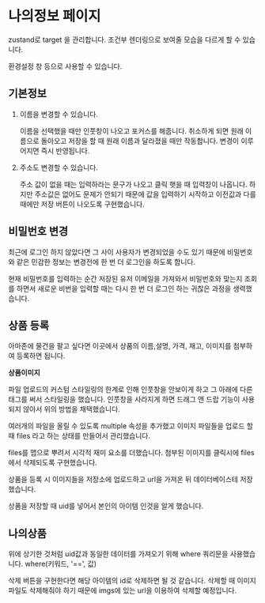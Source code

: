 # 나의정보 페이지

zustand로 target 을 관리합니다. 조건부 렌더링으로 보여줄 모습을 다르게 할 수 있습니다.

환경설정 창 등으로 사용할 수 있습니다.

## 기본정보

1. 이름을 변경할 수 있습니다.

   이름을 선택했을 때만 인풋창이 나오고 포커스를 해줍니다. 취소하게 되면 원래 이름으로 돌아오고 저장을 할 때 원래 이름과 달라졌을 때만 작동합니다. 변경이 이루어지면 즉시 반영됩니다.

2. 주소도 변경할 수 있습니다.

   주소 값이 없을 때는 입력하라는 문구가 나오고 클릭 햇을 때 입력창이 나옵니다. 하지만 주소값은 없어도 문제가 안되기 때문에 값을 입력하기 시작하고 이전값과 다를 때에만 저장 버튼이 나오도록 구현했습니다.

## 비밀번호 변경

최근에 로그인 하지 않았다면 그 사이 사용자가 변경되었을 수도 있기 때문에 비밀번호와 같은 민감한 정보는 변경전에 한 번 더 로그인을 하도록 합니다.

현재 비밀번호를 입력하는 순간 저장된 유저 이메일을 가져와서 비밀번호와 맞는지 조회를 하면서 새로운 비번을 입력할 때는 다시 한 번 더 로그인 하는 귀찮은 과정을 생력했습니다.

## 상품 등록

아마존에 물건을 팔고 싶다면 이곳에서 상품의 이름,설명, 가격, 재고, 이미지를 첨부하여 등록하면 됩니다.

**상품이미지**

파일 업로드의 커스텀 스타일링의 한계로 인해 인풋창을 안보이게 하고 그 아래에 다른 태그를 써서 스타일링을 했습니다. 인풋창을 사라지게 하면 드래그 앤 드랍 기능이 사용되지 않아서 위의 방법을 채택했습니다.

여러개의 파일을 올릴 수 있도록 multiple 속성을 추가했고 이미지 파일들을 업로드 할 때 files 라고 하는 상태를 만들어서 관리했습니다.

files를 맵으로 뿌려서 시각적 재미 요소를 더했습니다. 첨부된 이미지를 클릭시에 files 에서 삭제되도록 구현했습니다.

상품을 등록 시 이미지들을 저장소에 업로드하고 url을 가져온 뒤 데이터베이스테 저장했습니다.

상품을 저장할 때 uid를 넣어서 본인의 아이템 인것을 알게 했습니다.

## 나의상품

위에 상기한 것처럼 uid값과 동일한 데이터를 가져오기 위해 where 쿼리문을 사용했습니다. where(키워드, '==', 값)

삭제 버튼을 구현한다면 해당 아이템의 id로 삭제하면 될 것 같습니다. 삭제할 때 이미지 파일도 삭제해줘야 하기 때문에 imgs에 있는 url을 이용하여 삭제할 예정입니다.
